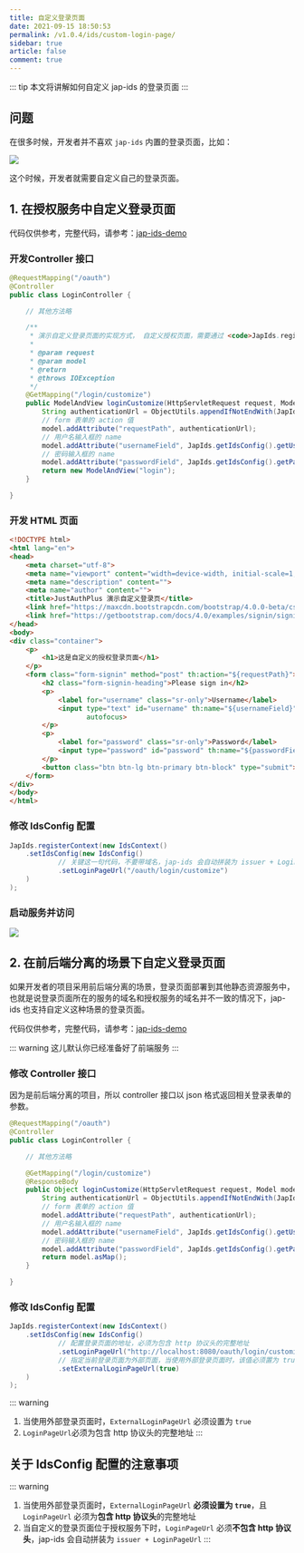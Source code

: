 ```yaml
---
title: 自定义登录页面
date: 2021-09-15 18:50:53
permalink: /v1.0.4/ids/custom-login-page/
sidebar: true
article: false
comment: true
---
```


::: tip
本文将讲解如何自定义 jap-ids 的登录页面
:::

## 问题

在很多时候，开发者并不喜欢 `jap-ids` 内置的登录页面，比如：

![](/_media/ca0e2998.png)

这个时候，开发者就需要自定义自己的登录页面。

## 1. 在授权服务中自定义登录页面

代码仅供参考，完整代码，请参考：[jap-ids-demo](https://gitee.com/fujieid/jap-ids-demo)

### 开发Controller 接口

```java
@RequestMapping("/oauth")
@Controller
public class LoginController {

    // 其他方法略

    /**
     * 演示自定义登录页面的实现方式， 自定义授权页面，需要通过 <code>JapIds.registerContext(new IdsContext().setIdsConfig(new IdsConfig().setLoginPageUrl("/oauth/login/customize")</code> 配置登录页面的入口
     *
     * @param request
     * @param model
     * @return
     * @throws IOException
     */
    @GetMapping("/login/customize")
    public ModelAndView loginCustomize(HttpServletRequest request, Model model) throws IOException {
        String authenticationUrl = ObjectUtils.appendIfNotEndWith(JapIds.getIdsConfig().getLoginUrl(), "?") + request.getQueryString();
        // form 表单的 action 值
        model.addAttribute("requestPath", authenticationUrl);
        // 用户名输入框的 name
        model.addAttribute("usernameField", JapIds.getIdsConfig().getUsernameField());
        // 密码输入框的 name
        model.addAttribute("passwordField", JapIds.getIdsConfig().getPasswordField());
        return new ModelAndView("login");
    }

}
```

### 开发 HTML 页面

```html
<!DOCTYPE html>
<html lang="en">
<head>
    <meta charset="utf-8">
    <meta name="viewport" content="width=device-width, initial-scale=1, shrink-to-fit=no">
    <meta name="description" content="">
    <meta name="author" content="">
    <title>JustAuthPlus 演示自定义登录页</title>
    <link href="https://maxcdn.bootstrapcdn.com/bootstrap/4.0.0-beta/css/bootstrap.min.css" rel="stylesheet" crossorigin="anonymous">
    <link href="https://getbootstrap.com/docs/4.0/examples/signin/signin.css" rel="stylesheet" crossorigin="anonymous"/>
</head>
<body>
<div class="container">
    <p>
        <h1>这是自定义的授权登录页面</h1>
    </p>
    <form class="form-signin" method="post" th:action="${requestPath}">
        <h2 class="form-signin-heading">Please sign in</h2>
        <p>
            <label for="username" class="sr-only">Username</label>
            <input type="text" id="username" th:name="${usernameField}" class="form-control" placeholder="Username" required
                   autofocus>
        </p>
        <p>
            <label for="password" class="sr-only">Password</label>
            <input type="password" id="password" th:name="${passwordField}" class="form-control" placeholder="Password" required>
        </p>
        <button class="btn btn-lg btn-primary btn-block" type="submit">Sign in</button>
    </form>
</div>
</body>
</html>
```

### 修改 IdsConfig 配置

```java
JapIds.registerContext(new IdsContext()
    .setIdsConfig(new IdsConfig()
            // 关键这一句代码，不要带域名，jap-ids 会自动拼装为 issuer + LoginPageUrl
            .setLoginPageUrl("/oauth/login/customize")
    )
);
```

### 启动服务并访问

![](/_media/b04c381a.png)

## 2. 在前后端分离的场景下自定义登录页面

如果开发者的项目采用前后端分离的场景，登录页面部署到其他静态资源服务中，也就是说登录页面所在的服务的域名和授权服务的域名并不一致的情况下，jap-ids 也支持自定义这种场景的登录页面。

代码仅供参考，完整代码，请参考：[jap-ids-demo](https://gitee.com/fujieid/jap-ids-demo)

::: warning
这儿默认你已经准备好了前端服务
:::

### 修改 Controller 接口

因为是前后端分离的项目，所以 controller 接口以 json 格式返回相关登录表单的参数。

```java
@RequestMapping("/oauth")
@Controller
public class LoginController {

    // 其他方法略

    @GetMapping("/login/customize")
    @ResponseBody
    public Object loginCustomize(HttpServletRequest request, Model model) throws IOException {
        String authenticationUrl = ObjectUtils.appendIfNotEndWith(JapIds.getIdsConfig().getLoginUrl(), "?") + request.getQueryString();
        // form 表单的 action 值
        model.addAttribute("requestPath", authenticationUrl);
        // 用户名输入框的 name
        model.addAttribute("usernameField", JapIds.getIdsConfig().getUsernameField());
        // 密码输入框的 name
        model.addAttribute("passwordField", JapIds.getIdsConfig().getPasswordField());
        return model.asMap();
    }

}
```

### 修改 IdsConfig 配置

```java
JapIds.registerContext(new IdsContext()
    .setIdsConfig(new IdsConfig()
            // 配置登录页面的地址，必须为包含 http 协议头的完整地址
            .setLoginPageUrl("http://localhost:8080/oauth/login/customize")
            // 指定当前登录页面为外部页面，当使用外部登录页面时，该值必须置为 true
            .setExternalLoginPageUrl(true)
    )
);
```

::: warning
1. 当使用外部登录页面时，`ExternalLoginPageUrl` 必须设置为 `true`
2. `LoginPageUrl`必须为包含 http 协议头的完整地址
:::
   
## 关于 IdsConfig 配置的注意事项


::: warning
1. 当使用外部登录页面时，`ExternalLoginPageUrl` **必须设置为 `true`**，且 `LoginPageUrl` 必须为**包含 http 协议头**的完整地址
2. 当自定义的登录页面位于授权服务下时，`LoginPageUrl` 必须**不包含 http 协议头**，jap-ids 会自动拼装为 `issuer + LoginPageUrl`
:::
